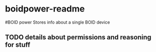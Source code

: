 
# boidpower-readme


#BOID power Stores info about a single BOID device


## TODO details about permissions and reasoning for stuff





    